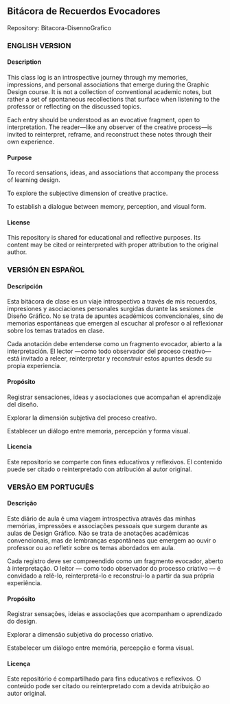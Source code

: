 ## Bitácora de Recuerdos Evocadores

Repository: Bitacora-DisennoGrafico

### ENGLISH VERSION
#### Description

This class log is an introspective journey through my memories, impressions, and personal associations that emerge during the Graphic Design course.
It is not a collection of conventional academic notes, but rather a set of spontaneous recollections that surface when listening to the professor or reflecting on the discussed topics.

Each entry should be understood as an evocative fragment, open to interpretation. The reader—like any observer of the creative process—is invited to reinterpret, reframe, and reconstruct these notes through their own experience.

#### Purpose

To record sensations, ideas, and associations that accompany the process of learning design.

To explore the subjective dimension of creative practice.

To establish a dialogue between memory, perception, and visual form.

#### License

This repository is shared for educational and reflective purposes.
Its content may be cited or reinterpreted with proper attribution to the original author.

### VERSIÓN EN ESPAÑOL
#### Descripción

Esta bitácora de clase es un viaje introspectivo a través de mis recuerdos, impresiones y asociaciones personales surgidas durante las sesiones de Diseño Gráfico.
No se trata de apuntes académicos convencionales, sino de memorias espontáneas que emergen al escuchar al profesor o al reflexionar sobre los temas tratados en clase.

Cada anotación debe entenderse como un fragmento evocador, abierto a la interpretación. El lector —como todo observador del proceso creativo— está invitado a releer, reinterpretar y reconstruir estos apuntes desde su propia experiencia.

#### Propósito

Registrar sensaciones, ideas y asociaciones que acompañan el aprendizaje del diseño.

Explorar la dimensión subjetiva del proceso creativo.

Establecer un diálogo entre memoria, percepción y forma visual.

#### Licencia

Este repositorio se comparte con fines educativos y reflexivos.
El contenido puede ser citado o reinterpretado con atribución al autor original.

### VERSÃO EM PORTUGUÊS
#### Descrição

Este diário de aula é uma viagem introspectiva através das minhas memórias, impressões e associações pessoais que surgem durante as aulas de Design Gráfico.
Não se trata de anotações acadêmicas convencionais, mas de lembranças espontâneas que emergem ao ouvir o professor ou ao refletir sobre os temas abordados em aula.

Cada registro deve ser compreendido como um fragmento evocador, aberto à interpretação. O leitor — como todo observador do processo criativo — é convidado a relê-lo, reinterpretá-lo e reconstruí-lo a partir da sua própria experiência.

#### Propósito

Registrar sensações, ideias e associações que acompanham o aprendizado do design.

Explorar a dimensão subjetiva do processo criativo.

Estabelecer um diálogo entre memória, percepção e forma visual.

#### Licença

Este repositório é compartilhado para fins educativos e reflexivos.
O conteúdo pode ser citado ou reinterpretado com a devida atribuição ao autor original.
